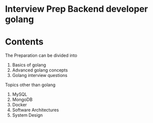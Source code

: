 # Interview Prep Backend developer golang

# Contents

The Preparation can be divided into 

1. Basics of golang
2. Advanced golang concepts
3. Golang interview questions

Topics other than golang

1. MySQL 
2. MongoDB 
3. Docker
4. Software Architectures
5. System Design

